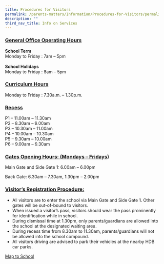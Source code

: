 ```yaml
---
title: Procedures for Visitors
permalink: /parents-matters/Information/Procedures-for-Visitors/permalink/
description: ""
third_nav_title: Info on Services
---
```

###  **<u>General Office Operating Hours</u>**
**School Term**  
Monday to Friday : 7am – 5pm<br><br>
**School Holidays**  
Monday to Friday : 8am – 5pm

### **<u>Curriculum Hours</u>**
Monday to Friday : 7.30a.m. – 1.30p.m.

### **<u>Recess</u>**
P1 – 11.00am – 11.30am<br>
P2 – 8.30am – 9.00am<br>
P3 – 10.30am – 11.00am<br>
P4 – 10.00am – 10.30am<br>
P5 – 9.30am – 10.00am<br>
P6 – 9.00am – 9.30am
### **<u>Gates Opening Hours: (Mondays – Fridays)</u>**
Main Gate and Side Gate 1: 6.00am – 6.00pm

Back Gate: 6.30am – 7.30am, 1.30pm – 2.00pm

### **<u>Visitor’s Registration Procedure:</u>**
*   All visitors are to enter the school via Main Gate and Side Gate 1. Other gates will be out-of-bound to visitors.
*   When issued a visitor’s pass, visitors should wear the pass prominently for identification while in school.
*   During dismissal time at 1.30pm, only parents/guardians are allowed into the school at the designated waiting area.
*   During recess time from 8.30am to 11.30am, parents/guardians will not be allowed into the school compound.
*   All visitors driving are advised to park their vehicles at the nearby HDB car parks.

[Map to School](https://www.google.com/maps/place/Unity+Primary+School/@1.4003843,103.7460549,17z/data=!4m5!3m4!1s0x0:0x74e5035d50e58a04!8m2!3d1.403245!4d103.74729)
